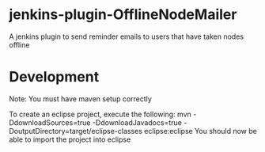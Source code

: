 jenkins-plugin-OfflineNodeMailer
================================

A jenkins plugin to send reminder emails to users that have taken nodes offline

Development
===========
Note: You must have maven setup correctly 

To create an eclipse project, execute the following:
mvn -DdownloadSources=true -DdownloadJavadocs=true -DoutputDirectory=target/eclipse-classes eclipse:eclipse
You should now be able to import the project into eclipse
